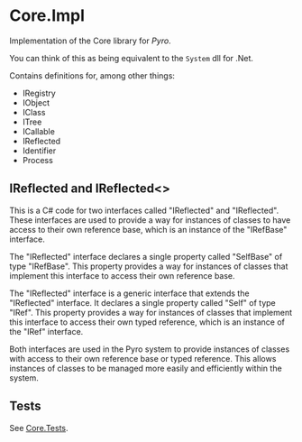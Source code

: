 ﻿# Core.Impl
Implementation of the Core library for *Pyro*.

You can think of this as being equivalent to the `System` dll for .Net.

Contains definitions for, among other things:
* IRegistry
* IObject
* IClass
* ITree
* ICallable
* IReflected
* Identifier
* Process

## IReflected and IReflected<<T>>

This is a C# code for two interfaces called "IReflected" and "IReflected<T>". These interfaces are used to provide a way for instances of classes to have access to their own reference base, which is an instance of the "IRefBase" interface.

The "IReflected" interface declares a single property called "SelfBase" of type "IRefBase". This property provides a way for instances of classes that implement this interface to access their own reference base.

The "IReflected<T>" interface is a generic interface that extends the "IReflected" interface. It declares a single property called "Self" of type "IRef<T>". This property provides a way for instances of classes that implement this interface to access their own typed reference, which is an instance of the "IRef<T>" interface.

Both interfaces are used in the Pyro system to provide instances of classes with access to their own reference base or typed reference. This allows instances of classes to be managed more easily and efficiently within the system.
 
## Tests
See [Core.Tests](https://github.cschladetsch/Pyro/Tests/Core).

